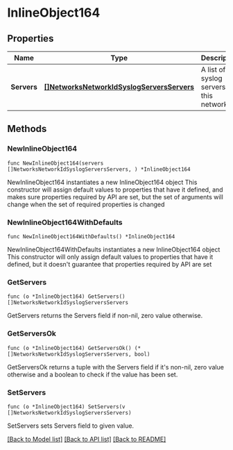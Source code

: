 # InlineObject164

## Properties

Name | Type | Description | Notes
------------ | ------------- | ------------- | -------------
**Servers** | [**[]NetworksNetworkIdSyslogServersServers**](NetworksNetworkIdSyslogServersServers.md) | A list of the syslog servers for this network | 

## Methods

### NewInlineObject164

`func NewInlineObject164(servers []NetworksNetworkIdSyslogServersServers, ) *InlineObject164`

NewInlineObject164 instantiates a new InlineObject164 object
This constructor will assign default values to properties that have it defined,
and makes sure properties required by API are set, but the set of arguments
will change when the set of required properties is changed

### NewInlineObject164WithDefaults

`func NewInlineObject164WithDefaults() *InlineObject164`

NewInlineObject164WithDefaults instantiates a new InlineObject164 object
This constructor will only assign default values to properties that have it defined,
but it doesn't guarantee that properties required by API are set

### GetServers

`func (o *InlineObject164) GetServers() []NetworksNetworkIdSyslogServersServers`

GetServers returns the Servers field if non-nil, zero value otherwise.

### GetServersOk

`func (o *InlineObject164) GetServersOk() (*[]NetworksNetworkIdSyslogServersServers, bool)`

GetServersOk returns a tuple with the Servers field if it's non-nil, zero value otherwise
and a boolean to check if the value has been set.

### SetServers

`func (o *InlineObject164) SetServers(v []NetworksNetworkIdSyslogServersServers)`

SetServers sets Servers field to given value.



[[Back to Model list]](../README.md#documentation-for-models) [[Back to API list]](../README.md#documentation-for-api-endpoints) [[Back to README]](../README.md)


